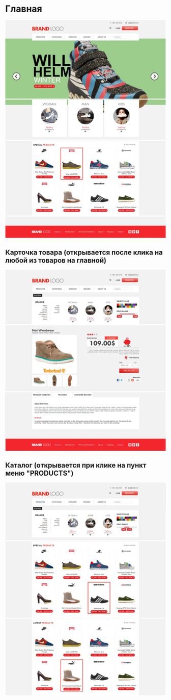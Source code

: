 Главная
===========
![shoes](https://github.com/pichuzhkinaen/shoes/blob/master/Screenshot_1.jpg)
![shoes](https://github.com/pichuzhkinaen/shoes/blob/master/Screenshot_2.jpg)
![shoes](https://github.com/pichuzhkinaen/shoes/blob/master/Screenshot_3.jpg)
![shoes](https://github.com/pichuzhkinaen/shoes/blob/master/Screenshot_4.jpg)
## Карточка товара (открывается после клика на любой из товаров на главной)
![shoes](https://github.com/pichuzhkinaen/shoes/blob/master/Screenshot_5.jpg)
![shoes](https://github.com/pichuzhkinaen/shoes/blob/master/Screenshot_6.jpg)
![shoes](https://github.com/pichuzhkinaen/shoes/blob/master/Screenshot_7.jpg)
## Каталог (открывается при клике на пункт меню "PRODUCTS")
![shoes](https://github.com/pichuzhkinaen/shoes/blob/master/Screenshot_8.jpg)
![shoes](https://github.com/pichuzhkinaen/shoes/blob/master/Screenshot_9.jpg)
![shoes](https://github.com/pichuzhkinaen/shoes/blob/master/Screenshot_10.jpg)
